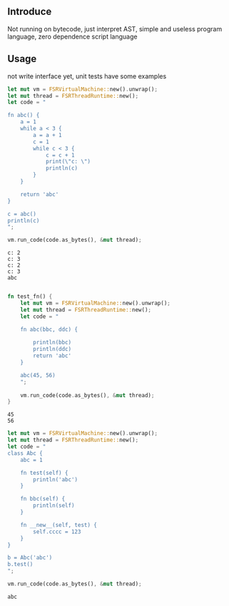 ## Introduce
Not running on bytecode, just interpret AST, simple and useless program language, zero dependence script language

## Usage

not write interface yet, unit tests have some examples

```Rust
let mut vm = FSRVirtualMachine::new().unwrap();
let mut thread = FSRThreadRuntime::new();
let code = "

fn abc() {
    a = 1
    while a < 3 {
        a = a + 1
        c = 1
        while c < 3 {
            c = c + 1
            print(\"c: \")
            println(c)
        }
    }

    return 'abc'
}

c = abc()
println(c)
";

vm.run_code(code.as_bytes(), &mut thread);
```

```
c: 2
c: 3
c: 2
c: 3
abc
```

```rust

fn test_fn() {
    let mut vm = FSRVirtualMachine::new().unwrap();
    let mut thread = FSRThreadRuntime::new();
    let code = "

    fn abc(bbc, ddc) {
        
        println(bbc)
        println(ddc)
        return 'abc'
    }

    abc(45, 56)
    ";
    
    vm.run_code(code.as_bytes(), &mut thread);
}

```

```
45
56
```

```rust
let mut vm = FSRVirtualMachine::new().unwrap();
let mut thread = FSRThreadRuntime::new();
let code = "
class Abc {
    abc = 1

    fn test(self) {
        println('abc')
    }

    fn bbc(self) {
        println(self)
    }

    fn __new__(self, test) {
        self.cccc = 123 
    }
}

b = Abc('abc')
b.test()
";

vm.run_code(code.as_bytes(), &mut thread);
```

```
abc
```

